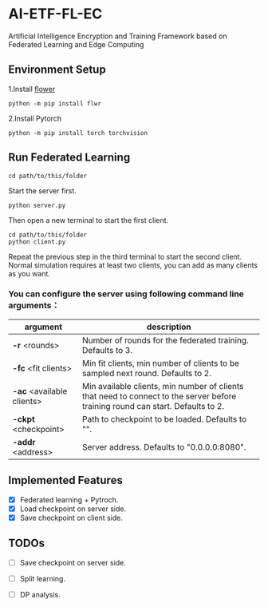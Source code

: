 # AI-ETF-FL-EC
Artificial Intelligence Encryption and Training Framework based on Federated Learning and Edge Computing

## Environment Setup
1.Install [flower](https://flower.dev/docs/install-flower.html#install-stable-release)
  ```
  python -m pip install flwr 
  ```
2.Install Pytorch 
  ```
  python -m pip install torch torchvision
  ```
## Run Federated Learning
  ```
  cd path/to/this/folder
  ```
  Start the server first.
  ```
  python server.py
  ```
  Then open a new terminal to start the first client.
  ```
  cd path/to/this/folder
  python client.py
  ```
  Repeat the previous step in the third terminal to start the second client. Normal simulation requires at least two clients, you can add as many clients as you want.
  
  
### You can configure the server using following command line arguments：

| argument | description |
| --------------- | --------------- |
| **-r** \<rounds\> | Number of rounds for the federated training. Defaults to 3.|
| **-fc** \<fit clients\> | Min fit clients, min number of clients to be sampled next round. Defaults to 2.|
| **-ac** \<available clients\> | Min available clients, min number of clients that need to connect to the server before training round can start. Defaults to 2.|
|**-ckpt** \<checkpoint\> | Path to checkpoint to be loaded. Defaults to "".|
|**-addr** \<address\> | Server address. Defaults to "0.0.0.0:8080".|

## Implemented Features

- [x] Federated learning + Pytroch.
- [x] Load checkpoint on server side.
- [x] Save checkpoint on client side.

## TODOs
- [ ] Save checkpoint on server side.
- [ ] Split learning.
- [ ] DP analysis.



   



   
  

